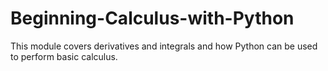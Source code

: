 # Beginning-Calculus-with-Python
This module covers derivatives and integrals and how Python can be used to perform basic calculus.
